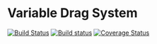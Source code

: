 # Variable Drag System

[![Build Status](https://travis-ci.org/nolanholden/vds.svg?branch=master)](https://travis-ci.org/nolanholden/vds)
[![Build status](https://ci.appveyor.com/api/projects/status/github/nolanholden/vds?branch=master&svg=true)](https://ci.appveyor.com/project/nolanholden/clang-travis-cmake-gtest-coveralls-example)
[![Coverage Status](https://coveralls.io/repos/github/nolanholden/vds/badge.svg?branch=master)](https://coveralls.io/github/nolanholden/vds?branch=master)
